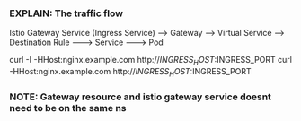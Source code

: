 ### EXPLAIN: The traffic flow
Istio Gateway Service (Ingress Service) --> Gateway --> Virtual Service --> Destination Rule ---> Service ---> Pod

curl -I -HHost:nginx.example.com  http://$INGRESS_HOST:$INGRESS_PORT
curl  -HHost:nginx.example.com  http://$INGRESS_HOST:$INGRESS_PORT

### NOTE: Gateway resource and istio gateway service doesnt need to be on the same ns